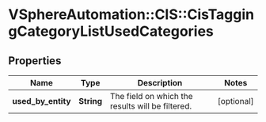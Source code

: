 # VSphereAutomation::CIS::CisTaggingCategoryListUsedCategories

## Properties
Name | Type | Description | Notes
------------ | ------------- | ------------- | -------------
**used_by_entity** | **String** | The field on which the results will be filtered. | [optional] 


